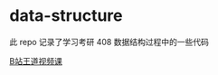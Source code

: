 # data-structure



此 repo 记录了学习考研 408 数据结构过程中的一些代码



[B站王道视频课](https://www.bilibili.com/video/BV1b7411N798?p=25)

